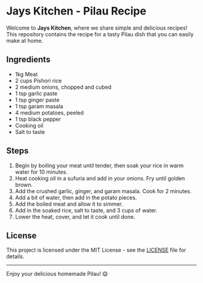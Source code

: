 # Jays Kitchen - Pilau Recipe

Welcome to **Jays Kitchen**, where we share simple and delicious recipes! This repository contains the recipe for a tasty Pilau dish that you can easily make at home.

## Ingredients

- 1kg Meat
- 2 cups Pishori rice
- 2 medium onions, chopped and cubed
- 1 tsp garlic paste
- 1 tsp ginger paste
- 1 tsp garam masala
- 4 medium potatoes, peeled
- 1 tsp black pepper
- Cooking oil
- Salt to taste

## Steps

1. Begin by boiling your meat until tender, then soak your rice in warm water for 10 minutes.
2. Heat cooking oil in a sufuria and add in your onions. Fry until golden brown.
3. Add the crushed garlic, ginger, and garam masala. Cook for 2 minutes.
4. Add a bit of water, then add in the potato pieces.
5. Add the boiled meat and allow it to simmer.
6. Add in the soaked rice, salt to taste, and 3 cups of water.
7. Lower the heat, cover, and let it cook until done.

## License

This project is licensed under the MIT License - see the [LICENSE](LICENSE) file for details.

---

Enjoy your delicious homemade Pilau! 😋
